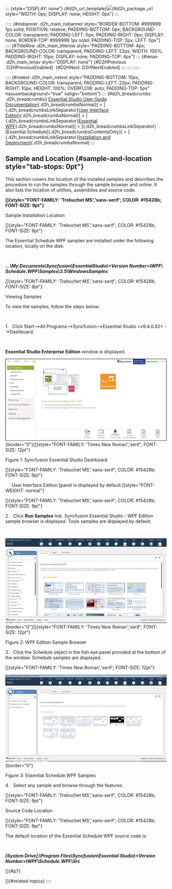 ::: {style="DISPLAY: none"}
[](ms-xhelp:///?Id=d2h_url_template){#d2h_url_template}![](!package_url!){#d2h_package_url style="WIDTH: 0px; DISPLAY: none; HEIGHT: 0px"}
:::

::::: {#nsbanner .d2h_main_nsbanner style="BORDER-BOTTOM: #999999 1px solid; POSITION: relative; PADDING-BOTTOM: 0px; BACKGROUND-COLOR: transparent; PADDING-LEFT: 0px; PADDING-RIGHT: 0px; DISPLAY: none; BORDER-TOP: #999999 1px solid; PADDING-TOP: 0px; LEFT: 0px"}
:::: {#TitleRow .d2h_main_titlerow style="PADDING-BOTTOM: 4px; BACKGROUND-COLOR: transparent; PADDING-LEFT: 22px; WIDTH: 100%; PADDING-RIGHT: 10px; DISPLAY: none; PADDING-TOP: 4px"}
::: {#ienav .d2h_main_ienav style="DISPLAY: none"}
[](ms-xhelp:///?Id=3f254cc0-c619-4850-99e5-172f528735b3){#D2HPrevious .D2HPreviousEnabled}  [](ms-xhelp:///?Id=eb9f87e7-5048-4b9c-b02b-447ea7f1e0d6){#D2HNext .D2HNextEnabled}
:::
::::
:::::

:::: {#nstext .d2h_main_nstext style="PADDING-BOTTOM: 10px; BACKGROUND-COLOR: transparent; PADDING-LEFT: 22px; PADDING-RIGHT: 10px; HEIGHT: 100%; OVERFLOW: auto; PADDING-TOP: 5px" hasuserbackground="true" valign="bottom"}
::: {#d2h_breadcrumbs .d2h_breadcrumbs}
[Essential Studio User Guide Documentation](ms-xhelp:///?Id=12457748-09e3-4d74-a240-8e049cedf030){.d2h_breadcrumbsNormal}[ \> ]{.d2h_breadcrumbsLinkSeparator}[User Interface Edition](ms-xhelp:///?Id=c29296b7-531c-413b-a0ec-488ca1f7f669){.d2h_breadcrumbsNormal}[ \> ]{.d2h_breadcrumbsLinkSeparator}[Essential WPF](ms-xhelp:///?Id=7f4f82c5-151c-4262-94d0-75c4626c77bc){.d2h_breadcrumbsNormal}[ \> ]{.d2h_breadcrumbsLinkSeparator}[Essential Schedule]{.d2h_breadcrumbsContentsOnly}[ \> ]{.d2h_breadcrumbsLinkSeparator}[Installation and Deployment](ms-xhelp:///?Id=7efdea8c-ac7d-4535-8570-3046f1b16134){.d2h_breadcrumbsNormal}
:::

## Sample and Location {#sample-and-location style="tab-stops: 0pt"}

This section covers the location of the installed samples and describes the procedure to run the samples through the sample browser and online. It also lists the location of utilities, assemblies and source code.

**[]{style="FONT-FAMILY: 'Trebuchet MS','sans-serif'; COLOR: #15428b; FONT-SIZE: 9pt"}** 

Sample Installation Location

[]{style="FONT-FAMILY: 'Trebuchet MS','sans-serif'; COLOR: #15428b; FONT-SIZE: 9pt"} 

The Essential Schedule WPF samples are installed under the following location, locally on the disk:

 

***\...\\My Documents\\Syncfusion\\EssentialStudio\\\<Version Number\>\\WPF\\ Schedule.WPF\\Samples\\3.5\\WindowsSamples***

*[]{style="FONT-FAMILY: 'Trebuchet MS','sans-serif'; COLOR: #15428b; FONT-SIZE: 9pt"}* 

Viewing Samples

To view the samples, follow the steps below:

 

1.   Click Start\--\>All Programs\--\>Syncfusion\--\>Essential Studio \<v9.4.0.62\> \--\>Dashboard.

 

**Essential Studio Enterprise Edition** window is displayed.

![](ImagesExt/image26_3.jpg){border="0"}[]{style="FONT-FAMILY: 'Times New Roman','serif'; FONT-SIZE: 12pt"}

Figure 1: Syncfusion Essential Studio Dashboard

[]{style="FONT-FAMILY: 'Trebuchet MS','sans-serif'; COLOR: #15428b; FONT-SIZE: 9pt"} 

     User Interface Edition [panel is displayed by default.]{style="FONT-WEIGHT: normal"}

[]{style="FONT-FAMILY: 'Trebuchet MS','sans-serif'; COLOR: #15428b; FONT-SIZE: 9pt"} 

2.   Click **Run Samples** link. Syncfusion Essential Studio - WPF Edition sample browser is displayed. Tools samples are displayed by default.

 

![](ImagesExt/image26_4.jpg){border="0"}[]{style="FONT-FAMILY: 'Times New Roman','serif'; FONT-SIZE: 12pt"}

Figure 2: WPF Edition Sample Browser

3.   Click the Schedule object in the fish eye panel provided at the bottom of the window. Schedule samples are displayed.

[]{style="FONT-FAMILY: 'Times New Roman','serif'; FONT-SIZE: 12pt"} 

![](ImagesExt/image26_5.jpg){border="0"}

Figure 3: Essential Schedule WPF Samples

4.   Select any sample and browse through the features.

[]{style="FONT-FAMILY: 'Trebuchet MS','sans-serif'; COLOR: #15428b; FONT-SIZE: 9pt"} 

Source Code Location

[]{style="FONT-FAMILY: 'Trebuchet MS','sans-serif'; COLOR: #15428b; FONT-SIZE: 9pt"} 

The default location of the Essential Schedule WPF source code is:

 

***\[System Drive\]:\\Program Files\\Syncfusion\\Essential Studio\\\<Version Number\>\\WPF\\Schedule.WPF\\Src***

[]{#p7} 

[]{#related-topics}
::::
